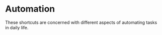 # Automation

These shortcuts are concerned with different aspects of automating tasks in daily life. 
